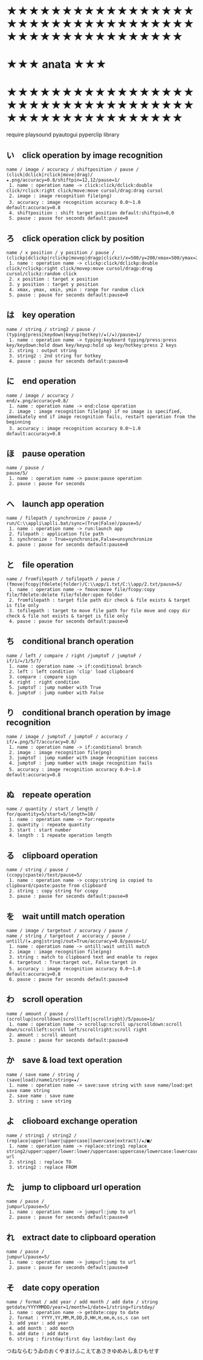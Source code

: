 # ★★★★★★★★★★★★★★★★★★★★★★★★★★★★★★★★★★★★★★★★★★★★★★★★★★
# ★★★                 anata                                             ★★★
# ★★★★★★★★★★★★★★★★★★★★★★★★★★★★★★★★★★★★★★★★★★★★★★★★★★
require playsound pyautogui pyperclip library

## い　click operation by image recognition
    name / image / accuracy / shiftposition / pause /
    (click|dclick|rclick|move|drag)/★.png/accuracy=0.8/shiftpin=12,12/pause=1/
     1. name : operation name -> click:click/dclick:double click/rclick:right click/move:move cursol/drag:drag cursol
     2. image : image recognition file(png)
     3. accuracy : image recognition accuracy 0.0～1.0 default:accuracy=0.8
     4. shiftposition : shift target position default:shiftpin=0,0
     5. pause : pause for seconds default:pause=0

## ろ　click operation click by position
    name / x position / y position / pause /
    (clickp|dclickp|rclickp|movep|dragp|clickz)/x=500/y=200/xmax=500/ymax=200/xmin=500/ymin=200/pause=1/
     1. name : operation name -> clickp:click/dclickp:double click/rclickp:right click/movep:move cursol/dragp:drag cursol/clickz:random click
     2. x position : target x position
     3. y position : target y position
     4. xmax, ymax, xmin, ymin : range for random click
     5. pause : pause for seconds default:pause=0

## は　key operation
    name / string / string2 / pause /
    (typing|press|keydown|keyup|hotkey)/★(/★)/pause=1/
     1. name : operation name -> typing:keyboard typing/press:press key/keydown:hold down key/keyup:hold up key/hotkey:press 2 keys
     2. string : output string
     3. string2 : 2nd string for hotkey
     4. pause : pause for seconds default:pause=0

## に　end operation
    name / image / accuracy /
    end/★.png/accuracy=0.8/
     1. name : operation name -> end:close operation
     2. image : image recognition file(png) if no image is specified, immediately end if image recognition fails, restart operation from the beginning
     3. accuracy : image recognition accuracy 0.0～1.0 default:accuracy=0.8

## ほ　pause operation
    name / pause /
    pause/5/
     1. name : operation name -> pause:pause operation
     2. pause : pause for seconds

## へ　launch app operation
    name / filepath / synchronize / pause /
    run/C:\\appli\aplli.bat/sync=(True|False)/pause=5/
     1. name : operation name -> run:launch app
     2. filepath : application file path
     3. synchronize : True=synchronize,False=unsynchronize
     4. pause : pause for seconds default:pause=0

## と　file operation
    name / fromfilepath / tofilepath / pause /
    (fmove|fcopy|fdelete|folder)/C:\\app/1.txt/C:\\app/2.txt/pause=5/
     1. name : operation name -> fmove:move file/fcopy:copy file/fdelete:delete file/folder:open folder
     2. fromfilepath : target file path dir check & file exists & target is file only
     3. tofilepath : target to move file path for file move and copy dir check & file not exists & target is file only
     4. pause : pause for seconds default:pause=0

## ち　conditional branch operation
    name / left / compare / right /jumptoT / jumptoF /
    if/1/=/1/5/7/
     1. name : operation name -> if:conditional branch
     2. left : left condition 'clip' load clipboard
     3. compare : compare sign
     4. right : right condition
     5. jumptoT : jump number with True
     6. jumptoF : jump number with False

## り　conditional branch operation by image recognition
    name / image / jumptoT / jumptoF / accuracy /
    if/★.png/5/7/accuracy=0.8/
     1. name : operation name -> if:conditional branch
     2. image : image recognition file(png)
     3. jumptoT : jump number with image recognition success
     4. jumptoF : jump number with image recognition fails
     5. accuracy : image recognition accuracy 0.0～1.0 default:accuracy=0.8

## ぬ　repeate operation
    name / quantity / start / length /
    for/quantity=5/start=5/length=10/
     1. name : operation name -> for:repeate
     2. quantity : repeate quantity
     3. start : start number
     4. length : 1 repeate operation length

## る　clipboard operation
    name / string / pause /
    (ccopy|cpaste)/test/pause=5/
     1. name : operation name -> ccopy:string is copied to clipboard/cpaste:paste from clipboard
     2. string : copy string for ccopy
     3. pause : pause for seconds default:pause=0

## を　wait untill match operation
    name / image / targetout / accuracy / pause /
    name / string / targetout / accuracy / pause /
    untill/(★.png|string)/out=True/accuracy=0.8/pause=1/
     1. name : operation name -> untill:wait untill match
     2. image : image recognition file(png)
     3. string : match to clipboard text and enable to regex
     4. targetout : True:target out, False:target in
     5. accuracy : image recognition accuracy 0.0～1.0 default:accuracy=0.8
     6. pause : pause for seconds default:pause=0

## わ　scroll operation
    name / amount / pause /
    (scrollup|scrolldown|scrollleft|scrollright)/5/pause=1/
     1. name : operation name -> scrollup:scroll up/scrolldown:scroll down/scrollleft:scroll left/scrollright:scroll right
     2. amount : scroll amount
     3. pause : pause for seconds default:pause=0

## か　save & load text operation
    name / save name / string /
    (save|load)/name1/string=★/
     1. name : operation name -> save:save string with save name/load:get save name string
     2. save name : save name
     3. string : save string

## よ　clioboard exchange operation
    name / string1 / string2 /
    (replace|upper|lower|uppercase|lowercase|extract)/★/■/
     1. name : operation name -> replace:string1 replace string2/upper:upper/lower:lower/uppercase:uppercase/lowercase:lowercase/extract:extract url
     2. string1 : replace TO
     3. string2 : replace FROM

## た　jump to clipboard url operation
    name / pause /
    jumpurl/pause=5/
     1. name : operation name -> jumpurl:jump to url
     2. pause : pause for seconds default:pause=0

## れ　extract date to clipboard operation
    name / pause /
    jumpurl/pause=5/
     1. name : operation name -> jumpurl:jump to url
     2. pause : pause for seconds default:pause=0

## そ　date copy operation
    name / format / add year / add month / add date / string
    getdate/YYYYMMDD/year=1/month=1/date=1/string=firstday/
     1. name : operation name -> getdate:copy to date
     2. format : YYYY,YY,MM,M,DD,D,HH,H,mm,m,ss,s can set
     3. add year : add year
     4. add month : add month
     5. add date : add date
     6. string : firstday:first day lastday:last day

つねならむうゐのおくやまけふこえてあさきゆめみしゑひもせす
